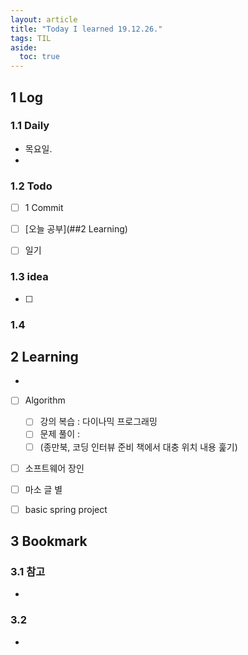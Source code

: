 ```yaml
---
layout: article
title: "Today I learned 19.12.26."
tags: TIL
aside:
  toc: true
---
```


## 1 Log

### 1.1 Daily

- 목요일. 
- 

### 1.2 Todo

- [ ] 1 Commit
- [ ] [오늘 공부](##2 Learning)
- [ ] 일기


### 1.3 idea

- [ ] 

### 1.4 

## 2 Learning

- 
  
- [ ] Algorithm
  
  - [ ] 강의 복습 : 다이나믹 프로그래밍
  - [ ] 문제 풀이 : 
  - [ ] (종만북, 코딩 인터뷰 준비 책에서 대충 위치 내용 훑기)
  
- [ ] 소프트웨어 장인

- [ ] 마소 글 별

- [ ] basic spring project
  
  



## 3 Bookmark
### 3.1 참고

- 

### 3.2 

- 